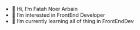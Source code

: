 - 👋 Hi, I’m Fatah Noer Arbain
- 👀 I’m interested in FrontEnd Developer
- 🌱 I’m currently learning all of thing in FrontEndDev

